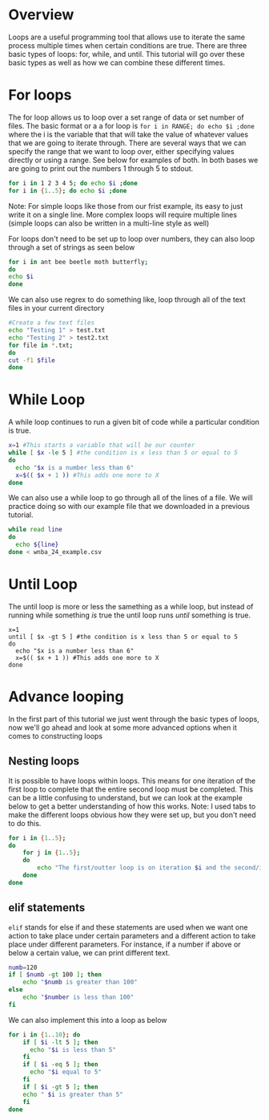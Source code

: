 # Overview #
Loops are a useful programming tool that allows use to iterate the same process multiple times when certain conditions are true. There are three basic types of loops: for, while, and until. This tutorial will go over these basic types as well as how we can combine these different times. 

# For loops #
The for loop allows us to loop over a set range of data or set number of files. The basic format or a a for loop is `for i in RANGE; do echo $i ;done` where the i is the variable that that will take the value of whatever values that we are going to iterate through. There are several ways that we can specify the range that we want to loop over, either specifying values directly or using a range. See below for examples of both. In both bases we are going to print out the numbers 1 through 5 to stdout.

```bash
for i in 1 2 3 4 5; do echo $i ;done
for i in {1..5}; do echo $i ;done
```
Note: For simple loops like those from our frist example, its easy to just write it on a single line. More complex loops will require multiple lines (simple loops can also be written in a multi-line style as well)

For loops don't need to be set up to loop over numbers, they can also loop through a set of strings as seen below
``` bash
for i in ant bee beetle moth butterfly;
do
echo $i
done
```
We can also use regrex to do something like, loop through all of the text files in your current directory
```bash
#Create a few text files
echo "Testing 1" > test.txt
echo "Testing 2" > test2.txt
for file in *.txt;
do
cut -f1 $file
done
```

# While Loop #
A while loop continues to run a given bit of code while a particular condition is true. 

```bash
x=1 #This starts a variable that will be our counter 
while [ $x -le 5 ] #the condition is x less than 5 or equal to 5
do
  echo "$x is a number less than 6"
  x=$(( $x + 1 )) #This adds one more to X
done
```
We can also use a while loop to go through all of the lines of a file. We will practice doing so with our example file that we downloaded in a previous tutorial.

```bash
while read line
do
  echo ${line} 
done < wnba_24_example.csv
```
# Until Loop #
The until loop is more or less the samething as a while loop, but instead of running while something *is* true the until loop runs *until* something is true. 
```
x=1
until [ $x -gt 5 ] #the condition is x less than 5 or equal to 5
do
  echo "$x is a number less than 6"
  x=$(( $x + 1 )) #This adds one more to X
done
```
# Advance looping #
In the first part of this tutorial we just went through the basic types of loops, now we'll go ahead and look at some more advanced options when it comes to constructing loops
## Nesting loops ##
It is possible to have loops within loops. This means for one iteration of the first loop to complete that the entire second loop must be completed. This can be a little confusing to understand, but we can look at the example below to get a better understanding of how this works. Note: I used tabs to make the different loops obvious how they were set up, but you don't need to do this.
```bash
for i in {1..5}; 
do
	for j in {1..5};
	do
		echo "The first/outter loop is on iteration $i and the second/inner loop is on iteration $j"
	done
done
```
## elif statements ##
`elif` stands for else if and these statements are used when we want one action to take place under certain parameters and a different action to take place under different parameters. For instance, if a number if above or below a certain value, we can print different text. 

```bash
numb=120
if [ $numb -gt 100 ]; then
	echo "$numb is greater than 100"
else
	echo "$number is less than 100"
fi
```

We can also implement this into a loop as below

```bash
for i in {1..10}; do
	if [ $i -lt 5 ]; then
 	  echo "$i is less than 5"
	fi
	if [ $i -eq 5 ]; then
	  echo "$i equal to 5"
	fi
	if [ $i -gt 5 ]; then 
	echo " $i is greater than 5"
	fi
done
```

